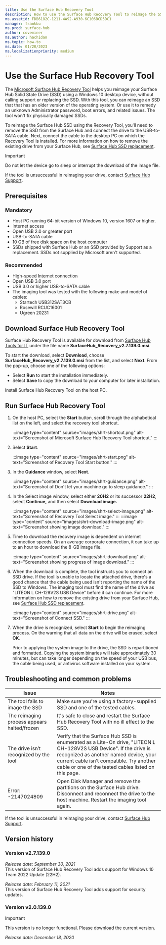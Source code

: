 ```yaml
---
title: Use the Surface Hub Recovery Tool
description: How to use the Surface Hub Recovery Tool to reimage the SSD.
ms.assetid: FDB6182C-1211-4A92-A930-6C106BCD5DC1
manager: frankbu
ms.prod: surface-hub
author: coveminer
ms.author: hachidan
ms.topic: how-to
ms.date: 01/20/2023
ms.localizationpriority: medium
---
```


# Use the Surface Hub Recovery Tool

The [Microsoft Surface Hub Recovery Tool](https://www.microsoft.com/download/details.aspx?id=52210) helps you reimage your Surface Hub Solid State Drive (SSD) using a Windows 10 desktop device, without calling support or replacing the SSD. With this tool, you can reimage an SSD that that has an older version of the operating system. Or use it to remedy an unknown Administrator password, boot errors, and related issues.  The tool won't fix physically damaged SSDs.

To reimage the Surface Hub SSD using the Recovery Tool, you'll need to remove the SSD from the Surface Hub and connect the drive to the USB-to-SATA cable. Next, connect the cable to the desktop PC on which the Recovery Tool is installed. For more information on how to remove the existing drive from your Surface Hub, see [Surface Hub SSD replacement](surface-hub-ssd-replacement.md).

> [!IMPORTANT]
> Do not let the device go to sleep or interrupt the download of the image file.

If the tool is unsuccessful in reimaging your drive, contact [Surface Hub Support](https://support.microsoft.com/help/4037644/surface-contact-surface-warranty-and-software-support).

## Prerequisites

### Mandatory

- Host PC running 64-bit version of Windows 10, version 1607 or higher.
- Internet access
- Open USB 2.0 or greater port
- USB-to-SATA cable
- 10 GB of free disk space on the host computer
- SSDs shipped with Surface Hub or an SSD provided by Support as a replacement. SSDs not supplied by Microsoft aren't supported.

### Recommended

- High-speed Internet connection
- Open USB 3.0 port
- USB 3.0 or higher USB-to-SATA cable
- The imaging tool was tested with the following make and model of cables:
  - Startech USB312SAT3CB
  - Rosewill RCUC16001
  - Ugreen 20231

## Download Surface Hub Recovery Tool

Surface Hub Recovery Tool is available for download from [Surface Hub Tools for IT](https://www.microsoft.com/download/details.aspx?id=52210)  under the file name **SurfaceHub_Recovery_v2.7.139.0.msi**.

To start the download, select **Download**, choose **SurfaceHub_Recovery_v2.7.139.0.msi**  from the list, and select **Next**. From the pop-up, choose one of the following options:

- Select **Run** to start the installation immediately.
- Select **Save** to copy the download to your computer for later installation.

Install Surface Hub Recovery Tool on the host PC.

## Run Surface Hub Recovery Tool

1. On the host PC, select the **Start** button, scroll through the alphabetical list on the left, and select the recovery tool shortcut.

   :::image type="content" source="images/shrt-shortcut.png" alt-text="Screenshot of Microsoft Surface Hub Recovery Tool shortcut." :::

2. Select **Start**.

   :::image type="content" source="images/shrt-start.png" alt-text="Screenshot of Recovery Tool Start button." :::

3. In the **Guidance** window, select **Next**.

   :::image type="content" source="images/shrt-guidance.png" alt-text="Screenshot of Don't let your machine go to sleep guidance." :::

4. In the Select image window, select either **20H2** or its successor **22H2**, select **Continue,** and then select **Download image.**

   :::image type="content" source="images/shrt-select-image.png" alt-text="Screenshot of Recovery Tool Select image." :::
   :::image type="content" source="images/shrt-download-image.png" alt-text="Screenshot showing image download." :::

5. Time to download the recovery image is dependent on internet connection speeds. On an average corporate connection, it can take up to an hour to download the 8-GB image file.

   :::image type="content" source="images/shrt-download.png" alt-text="Screenshot showing progress of image download." :::

5. When the download is complete, the tool instructs you to connect an SSD drive. If the tool is unable to locate the attached drive, there's a good chance that the cable being used isn't reporting the name of the SSD to Windows.  The imaging tool must find the name of the drive as "LITEON L CH-128V2S USB Device" before it can continue.  For more information on how to remove the existing drive from your Surface Hub, see [Surface Hub SSD replacement](surface-hub-ssd-replacement.md).

   :::image type="content" source="images/shrt-drive.png" alt-text="Screenshot of Connect SSD." :::

6. When the drive is recognized, select **Start** to begin the reimaging process. On the warning that all data on the drive will be erased, select **OK**.

    Prior to applying the system image to the drive, the SSD is repartitioned and formatted. Copying the system binaries will take approximately 30 minutes, but can take longer depending on the speed of your USB bus, the cable being used, or antivirus software installed on your system.

## Troubleshooting and common problems

Issue | Notes
--- | ---
The tool fails to image the SSD | Make sure you're using a factory-supplied SSD and one of the tested cables.
The reimaging process appears halted/frozen | It's safe to close and restart the Surface Hub Recovery Tool with no ill effect to the SSD.
The drive isn’t recognized by the tool | Verify that the Surface Hub SSD is enumerated as a Lite-On drive, "LITEON L CH-128V2S USB Device".  If the drive is recognized as another named device, your current cable isn’t compatible. Try another cable or one of the tested cables listed on this page.
Error: -2147024809 | Open Disk Manager and remove the partitions on the Surface Hub drive.  Disconnect and reconnect the drive to the host machine. Restart the imaging tool again.

If the tool is unsuccessful in reimaging your drive, contact [Surface Hub Support](https://support.microsoft.com/help/4037644/surface-contact-surface-warranty-and-software-support).

## Version history

### Version v2.7.139.0

*Release date: September 30, 2021*<br>
This version of Surface Hub Recovery Tool adds support for Windows 10 Team 2022 Update (22H2).

*Release date: February 11, 2021*<br>
This version of Surface Hub Recovery Tool adds support for security updates.

### Version v2.0.139.0

> [!IMPORTANT]
> This version is no longer functional. Please download the current version.

*Release date: December 18, 2020*<br>